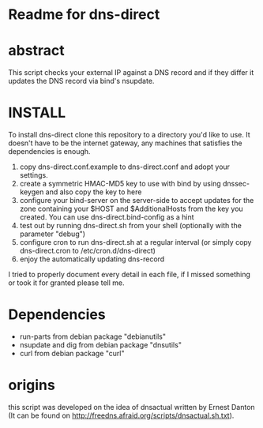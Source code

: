 # Readme for dns-direct

# abstract

This script checks your external IP against a DNS record and if they differ it
updates the DNS record via bind's nsupdate.

# INSTALL

To install dns-direct clone this repository to a directory you'd like to use.
It doesn't have to be the internet gateway, any machines that satisfies the
dependencies is enough.

  1. copy dns-direct.conf.example to dns-direct.conf and adopt your settings.
  2. create a symmetric HMAC-MD5 key to use with bind by using dnssec-keygen
     and also copy the key to here
  3. configure your bind-server on the server-side to accept updates for the
     zone containing your $HOST and $AdditionalHosts from the key you created.
     You can use dns-direct.bind-config as a hint
  4. test out by running dns-direct.sh from your shell (optionally with the
     parameter "debug")
  5. configure cron to run dns-direct.sh at a regular interval (or simply copy
     dns-direct.cron to /etc/cron.d/dns-direct)
  6. enjoy the automatically updating dns-record

I tried to properly document every detail in each file, if I missed something
or took it for granted please tell me.


# Dependencies

  * run-parts from debian package "debianutils"
  * nsupdate and dig from debian package "dnsutils"
  * curl from debian package "curl"

# origins

this script was developed on the idea of dnsactual written by Ernest Danton (It
can be found on http://freedns.afraid.org/scripts/dnsactual.sh.txt).
